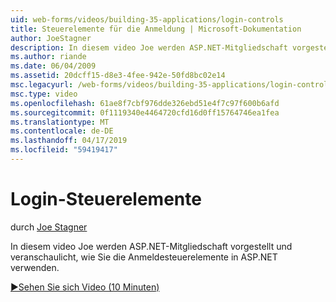 ```yaml
---
uid: web-forms/videos/building-35-applications/login-controls
title: Steuerelemente für die Anmeldung | Microsoft-Dokumentation
author: JoeStagner
description: In diesem video Joe werden ASP.NET-Mitgliedschaft vorgestellt und veranschaulicht, wie Sie die Anmeldesteuerelemente in ASP.NET verwenden.
ms.author: riande
ms.date: 06/04/2009
ms.assetid: 20dcff15-d8e3-4fee-942e-50fd8bc02e14
msc.legacyurl: /web-forms/videos/building-35-applications/login-controls
msc.type: video
ms.openlocfilehash: 61ae8f7cbf976dde326ebd51e4f7c97f600b6afd
ms.sourcegitcommit: 0f1119340e4464720cfd16d0ff15764746ea1fea
ms.translationtype: MT
ms.contentlocale: de-DE
ms.lasthandoff: 04/17/2019
ms.locfileid: "59419417"
---
```

# <a name="login-controls"></a>Login-Steuerelemente

durch [Joe Stagner](https://github.com/JoeStagner)

In diesem video Joe werden ASP.NET-Mitgliedschaft vorgestellt und veranschaulicht, wie Sie die Anmeldesteuerelemente in ASP.NET verwenden.

[&#9654;Sehen Sie sich Video (10 Minuten)](https://channel9.msdn.com/Blogs/ASP-NET-Site-Videos/login-controls)
